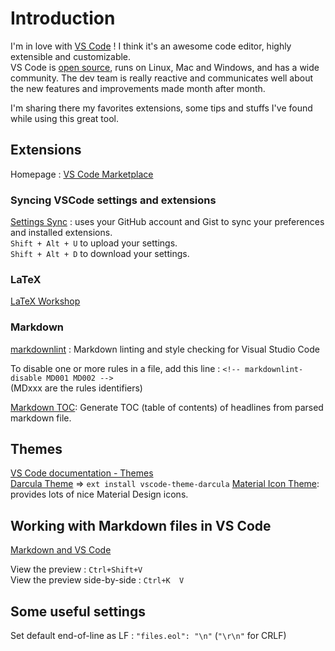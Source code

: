 # Introduction

I'm in love with [VS Code](https://code.visualstudio.com/) ! I think it's an awesome code editor, highly extensible and customizable.\
VS Code is [open source](https://github.com/Microsoft/vscode), runs on Linux, Mac and Windows, and has a wide community. The dev team is really reactive and communicates well about the new features and improvements made month after month.

I'm sharing there my favorites extensions, some tips and stuffs I've found while using this great tool.

## Extensions

Homepage : [VS Code Marketplace](https://marketplace.visualstudio.com/VSCode)

### Syncing VSCode settings and extensions

[Settings Sync](https://marketplace.visualstudio.com/items?itemName=Shan.code-settings-sync) : uses your GitHub account and Gist to sync your preferences and installed extensions.\
`Shift + Alt + U` to upload your settings.\
`Shift + Alt + D` to download your settings.

### LaTeX

[LaTeX Workshop](https://marketplace.visualstudio.com/items?itemName=James-Yu.latex-workshop)

### Markdown

[markdownlint](https://marketplace.visualstudio.com/items?itemName=DavidAnson.vscode-markdownlint) : Markdown linting and style checking for Visual Studio Code

To disable one or more rules in a file, add this line : `<!-- markdownlint-disable MD001 MD002 -->`\
(MDxxx are the rules identifiers)

[Markdown TOC](https://marketplace.visualstudio.com/items?itemName=AlanWalk.markdown-toc): Generate TOC (table of contents) of headlines from parsed markdown file.

## Themes

[VS Code documentation - Themes](https://code.visualstudio.com/docs/getstarted/themes)\
[Darcula Theme](https://marketplace.visualstudio.com/items?itemName=rokoroku.vscode-theme-darcula) => `ext install vscode-theme-darcula`
[Material Icon Theme](https://marketplace.visualstudio.com/items?itemName=PKief.material-icon-theme): provides lots of nice Material Design icons.

## Working with Markdown files in VS Code

[Markdown and VS Code](https://code.visualstudio.com/docs/languages/markdown)

View the preview : `Ctrl+Shift+V`\
View the preview side-by-side : `Ctrl+K  V`

## Some useful settings

Set default end-of-line as LF : `"files.eol": "\n"` (`"\r\n"` for CRLF)
